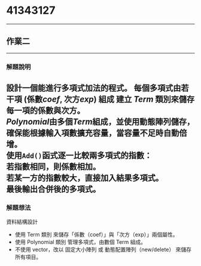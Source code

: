 # 41343127
---
## 作業二
---
### 解題說明

設計一個能進行多項式加法的程式。
每個多項式由若干項 (係數*coef*, 次方*exp*) 組成 建立 *Term* 類別來儲存每一項的係數與次方。  
*Polynomial*由多個*Term*組成，並使用動態陣列儲存，確保能根據輸入項數擴充容量，當容量不足時自動倍增。   
使用` Add() `函式逐一比較兩多項式的指數：  
若指數相同，則係數相加。  
若某一方的指數較大，直接加入結果多項式。  
最後輸出合併後的多項式。  
---
### 解題想法

資料結構設計

- 使用 Term 類別 來儲存「係數（coef）」與「次方（exp）」兩個屬性。
- 使用 Polynomial 類別 管理多項式，由數個 Term 組成。
- 不使用 vector，改以 固定大小陣列 或 動態配置陣列（new/delete） 來儲存所有項目。
